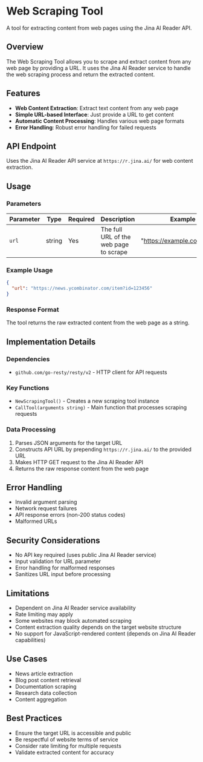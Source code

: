 # Web Scraping Tool

A tool for extracting content from web pages using the Jina AI Reader API.

## Overview

The Web Scraping Tool allows you to scrape and extract content from any web page by providing a URL. It uses the Jina AI Reader service to handle the web scraping process and return the extracted content.

## Features

- **Web Content Extraction**: Extract text content from any web page
- **Simple URL-based Interface**: Just provide a URL to get content
- **Automatic Content Processing**: Handles various web page formats
- **Error Handling**: Robust error handling for failed requests

## API Endpoint

Uses the Jina AI Reader API service at `https://r.jina.ai/` for web content extraction.

## Usage

### Parameters

| Parameter | Type | Required | Description | Example |
|-----------|------|----------|-------------|---------|
| `url` | string | Yes | The full URL of the web page to scrape | "<https://example.com/article>" |

### Example Usage

```json
{
  "url": "https://news.ycombinator.com/item?id=123456"
}
```

### Response Format

The tool returns the raw extracted content from the web page as a string.

## Implementation Details

### Dependencies

- `github.com/go-resty/resty/v2` - HTTP client for API requests

### Key Functions

- `NewScrapingTool()` - Creates a new scraping tool instance
- `CallTool(arguments string)` - Main function that processes scraping requests

### Data Processing

1. Parses JSON arguments for the target URL
2. Constructs API URL by prepending `https://r.jina.ai/` to the provided URL
3. Makes HTTP GET request to the Jina AI Reader API
4. Returns the raw response content from the web page

## Error Handling

- Invalid argument parsing
- Network request failures
- API response errors (non-200 status codes)
- Malformed URLs

## Security Considerations

- No API key required (uses public Jina AI Reader service)
- Input validation for URL parameter
- Error handling for malformed responses
- Sanitizes URL input before processing

## Limitations

- Dependent on Jina AI Reader service availability
- Rate limiting may apply
- Some websites may block automated scraping
- Content extraction quality depends on the target website structure
- No support for JavaScript-rendered content (depends on Jina AI Reader capabilities)

## Use Cases

- News article extraction
- Blog post content retrieval
- Documentation scraping
- Research data collection
- Content aggregation

## Best Practices

- Ensure the target URL is accessible and public
- Be respectful of website terms of service
- Consider rate limiting for multiple requests
- Validate extracted content for accuracy
